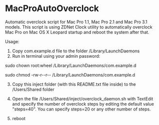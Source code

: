# MacProAutoOverclock
Automatic overclock script for Mac Pro 1.1, Mac Pro 2.1 and Mac Pro 3.1 models. This script is using ZDNet Clock utility to automatically overclock Mac Pro on Mac OS X Leopard startup and reboot the system after that.

Usage:

1. Copy com.example.d file to the folder /Library/LaunchDaemons
2. Run in terminal using your admin password:

sudo chown root:wheel /Library/LaunchDaemons/com.example.d

sudo chmod -rw-r--r-- /Library/LaunchDaemons/com.example.d

3. Copy this inject folder (with this README.txt file inside) to the /Users/Shared folder
4. Open the file /Users/Shared/inject/overclock_daemon.sh with TextEdit and specify the number of overclock steps by editing the default value "steps=40". You can specify steps=20 or any other number of steps.

5. reboot
